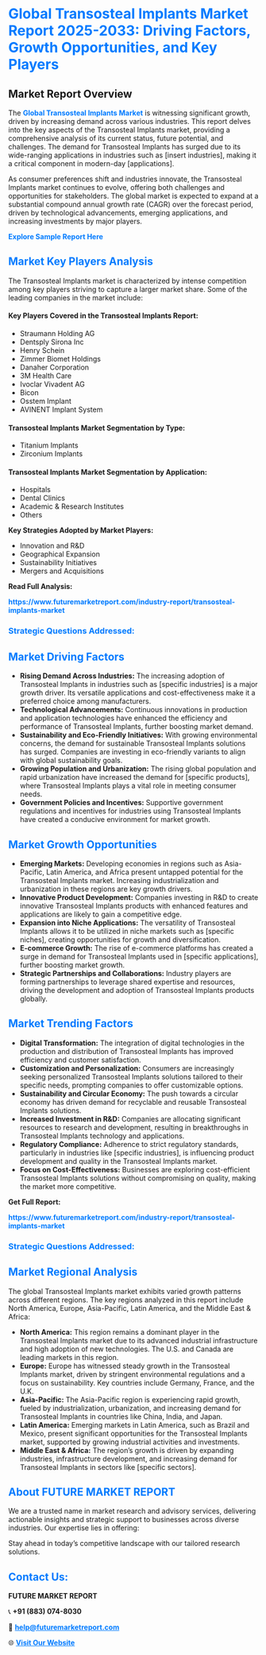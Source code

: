 <h1 style="color: #007BFF;">Global Transosteal Implants Market Report 2025-2033: Driving Factors, Growth Opportunities, and Key Players</h1>

<section id="overview">
<h2>Market Report Overview</h2>
<p>The <a href="https://www.futuremarketreport.com/industry-report/transosteal-implants-market" style="color: #007BFF; text-decoration: none;"><strong>Global Transosteal Implants Market</strong></a> is witnessing significant growth, driven by increasing demand across various industries. This report delves into the key aspects of the Transosteal Implants market, providing a comprehensive analysis of its current status, future potential, and challenges. The demand for Transosteal Implants has surged due to its wide-ranging applications in industries such as [insert industries], making it a critical component in modern-day [applications].</p>
<p>As consumer preferences shift and industries innovate, the Transosteal Implants market continues to evolve, offering both challenges and opportunities for stakeholders. The global market is expected to expand at a substantial compound annual growth rate (CAGR) over the forecast period, driven by technological advancements, emerging applications, and increasing investments by major players.</p>
</section>

<section id="overview">
<p><a href="https://www.futuremarketreport.com/request-sample/reportId=97431" style="color: #007BFF; text-decoration: none;"><strong>Explore Sample Report Here</strong></a></p>
</section>

<section id="key-players">
<h2 style="color: #007BFF;">Market Key Players Analysis</h2>
<p>The Transosteal Implants market is characterized by intense competition among key players striving to capture a larger market share. Some of the leading companies in the market include:</p>
<h4>Key Players Covered in the Transosteal Implants Report:</h4>
<ul><li>Straumann Holding AG</li><li>Dentsply Sirona Inc</li><li>Henry Schein</li><li>Zimmer Biomet Holdings</li><li>Danaher Corporation</li><li>3M Health Care</li><li>Ivoclar Vivadent AG</li><li>Bicon</li><li>Osstem Implant</li><li>AVINENT Implant System</li></ul>
<h4>Transosteal Implants Market Segmentation by Type:</h4>
<ul><li>Titanium Implants</li><li>Zirconium Implants</li></ul>

<h4>Transosteal Implants Market Segmentation by Application:</h4>
<ul><li>Hospitals</li><li>Dental Clinics</li><li>Academic &amp; Research Institutes</li><li>Others</li></ul>
<p><strong>Key Strategies Adopted by Market Players:</strong></p>
<ul>
<li>Innovation and R&D</li>
<li>Geographical Expansion</li>
<li>Sustainability Initiatives</li>
<li>Mergers and Acquisitions</li>
</ul>
</section>

<section>
<p><strong>Read Full Analysis: </strong></p><a href="https://www.futuremarketreport.com/industry-report/transosteal-implants-market" style="color: #007BFF; text-decoration: none;"><strong>https://www.futuremarketreport.com/industry-report/transosteal-implants-market</strong></a>
<h3 style="color: #007BFF;">Strategic Questions Addressed:</h3>
</section>

<section id="driving-factors">
<h2 style="color: #007BFF;">Market Driving Factors</h2>
<ul>
<li><strong>Rising Demand Across Industries:</strong> The increasing adoption of Transosteal Implants in industries such as [specific industries] is a major growth driver. Its versatile applications and cost-effectiveness make it a preferred choice among manufacturers.</li>
<li><strong>Technological Advancements:</strong> Continuous innovations in production and application technologies have enhanced the efficiency and performance of Transosteal Implants, further boosting market demand.</li>
<li><strong>Sustainability and Eco-Friendly Initiatives:</strong> With growing environmental concerns, the demand for sustainable Transosteal Implants solutions has surged. Companies are investing in eco-friendly variants to align with global sustainability goals.</li>
<li><strong>Growing Population and Urbanization:</strong> The rising global population and rapid urbanization have increased the demand for [specific products], where Transosteal Implants plays a vital role in meeting consumer needs.</li>
<li><strong>Government Policies and Incentives:</strong> Supportive government regulations and incentives for industries using Transosteal Implants have created a conducive environment for market growth.</li>
</ul>
</section>

<section id="growth-opportunities">
<h2 style="color: #007BFF;">Market Growth Opportunities</h2>
<ul>
<li><strong>Emerging Markets:</strong> Developing economies in regions such as Asia-Pacific, Latin America, and Africa present untapped potential for the Transosteal Implants market. Increasing industrialization and urbanization in these regions are key growth drivers.</li>
<li><strong>Innovative Product Development:</strong> Companies investing in R&D to create innovative Transosteal Implants products with enhanced features and applications are likely to gain a competitive edge.</li>
<li><strong>Expansion into Niche Applications:</strong> The versatility of Transosteal Implants allows it to be utilized in niche markets such as [specific niches], creating opportunities for growth and diversification.</li>
<li><strong>E-commerce Growth:</strong> The rise of e-commerce platforms has created a surge in demand for Transosteal Implants used in [specific applications], further boosting market growth.</li>
<li><strong>Strategic Partnerships and Collaborations:</strong> Industry players are forming partnerships to leverage shared expertise and resources, driving the development and adoption of Transosteal Implants products globally.</li>
</ul>
</section>

<section id="trending-factors">
<h2 style="color: #007BFF;">Market Trending Factors</h2>
<ul>
<li><strong>Digital Transformation:</strong> The integration of digital technologies in the production and distribution of Transosteal Implants has improved efficiency and customer satisfaction.</li>
<li><strong>Customization and Personalization:</strong> Consumers are increasingly seeking personalized Transosteal Implants solutions tailored to their specific needs, prompting companies to offer customizable options.</li>
<li><strong>Sustainability and Circular Economy:</strong> The push towards a circular economy has driven demand for recyclable and reusable Transosteal Implants solutions.</li>
<li><strong>Increased Investment in R&D:</strong> Companies are allocating significant resources to research and development, resulting in breakthroughs in Transosteal Implants technology and applications.</li>
<li><strong>Regulatory Compliance:</strong> Adherence to strict regulatory standards, particularly in industries like [specific industries], is influencing product development and quality in the Transosteal Implants market.</li>
<li><strong>Focus on Cost-Effectiveness:</strong> Businesses are exploring cost-efficient Transosteal Implants solutions without compromising on quality, making the market more competitive.</li>
</ul>
</section>

<section>
<p><strong>Get Full Report: </strong></p><a href="https://www.futuremarketreport.com/industry-report/transosteal-implants-market" style="color: #007BFF; text-decoration: none;"><strong>https://www.futuremarketreport.com/industry-report/transosteal-implants-market</strong></a>
<h3 style="color: #007BFF;">Strategic Questions Addressed:</h3>
</section>


<section id="regional-analysis">
<h2 style="color: #007BFF;">Market Regional Analysis</h2>
<p>The global Transosteal Implants market exhibits varied growth patterns across different regions. The key regions analyzed in this report include North America, Europe, Asia-Pacific, Latin America, and the Middle East & Africa:</p>
<ul>
<li><strong>North America:</strong> This region remains a dominant player in the Transosteal Implants market due to its advanced industrial infrastructure and high adoption of new technologies. The U.S. and Canada are leading markets in this region.</li>
<li><strong>Europe:</strong> Europe has witnessed steady growth in the Transosteal Implants market, driven by stringent environmental regulations and a focus on sustainability. Key countries include Germany, France, and the U.K.</li>
<li><strong>Asia-Pacific:</strong> The Asia-Pacific region is experiencing rapid growth, fueled by industrialization, urbanization, and increasing demand for Transosteal Implants in countries like China, India, and Japan.</li>
<li><strong>Latin America:</strong> Emerging markets in Latin America, such as Brazil and Mexico, present significant opportunities for the Transosteal Implants market, supported by growing industrial activities and investments.</li>
<li><strong>Middle East & Africa:</strong> The region’s growth is driven by expanding industries, infrastructure development, and increasing demand for Transosteal Implants in sectors like [specific sectors].</li>
</ul>
</section>

<footer>
<h2 style="color: #007BFF;">About FUTURE MARKET REPORT</h2>
<p>We are a trusted name in market research and advisory services, delivering actionable insights and strategic support to businesses across diverse industries. Our expertise lies in offering:</p>

<p>Stay ahead in today’s competitive landscape with our tailored research solutions.</p>

<h2 style="color: #007BFF;">Contact Us:</h2>
<p><strong>FUTURE MARKET REPORT</strong></p>
<p>📞 <strong>+91 (883) 074-8030</strong></p>
<p>📧 <strong><a href="mailto:help@futuremarketreport.com" style="color: #007BFF;">help@futuremarketreport.com</a></strong></p>
<p>🌐 <strong><a href="https://www.futuremarketreport.com/" style="color: #007BFF;">Visit Our Website</a></strong></p>
</footer>